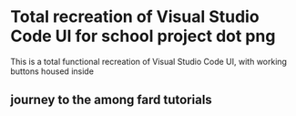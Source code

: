 # Total recreation of Visual Studio Code UI for school project dot png

This is a total functional recreation of Visual Studio Code UI, with working buttons housed inside

## journey to the among fard tutorials

